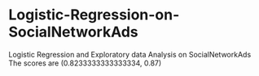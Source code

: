 # Logistic-Regression-on-SocialNetworkAds
Logistic Regression and Exploratory data Analysis on SocialNetworkAds
The scores are (0.8233333333333334, 0.87)
